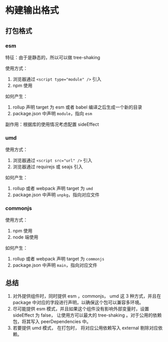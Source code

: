 # 构建输出格式

## 打包格式

### esm

特征：由于是静态的，所以可以做 tree-shaking

使用方式：

1. 浏览器通过 `<script type="module" />` 引入
2. npm 使用

如何产生：

1. rollup 声明 target 为 esm 或者 babel 编译之后生成一个新的目录
2. package.json 中声明 `module`，指向 `esm`

副作用：根据库的使用情况考虑配置 sideEffect

### umd

使用方式：

1. 浏览器通过 `<script src="url" />` 引入
2. 浏览器通过 requirejs 或 seajs 引入

如何产生：

1. rollup 或者 webpack 声明 target 为 `umd`
2. package.json 中声明 `unpkg`，指向对应文件

### commonjs

使用方式：

1. npm 使用
2. node 端使用

如何产生：

1. rollup 或者 webpack 声明 target 为 `commonjs`
2. package.json 中声明 `main`，指向对应文件

## 总结

1.  对外提供组件时，同时提供 esm ，commonjs， umd 这 3 种方式，并且在 package 中对应的字段进行声明，以确保这个包可以兼容多环境。
2.  尽可能提供 esm 模式，并且如果这个组件没有影响外部变量时，设置 sideEffect 为 false， 让使用方可以最大的 tree-shaking 。对于公用的依赖包，将其写入 peerDependencies 中。
3.  若要提供 umd 模式， 在打包时， 将对应公用依赖写入 external 剔除对应依赖。
